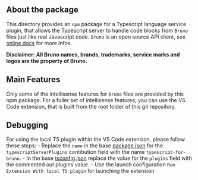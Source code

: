 ## About the package

This directory provides an `npm` package for a Typescript language service plugin, that allows the Typescript server to handle code blocks from `Bruno` files just like real Javascript code. `Bruno` is an open source API client, see [online docs](https://docs.usebruno.com/) for more infos.

**Disclaimer: All Bruno names, brands, trademarks, service marks and logos are the property of Bruno.**

## Main Features

Only some of the intellisense features for `Bruno` files are provided by this npm package. For a fuller set of intellisense features, you can use the VS Code extension, that is built from the root folder of this git repository.

## Debugging

For using the local TS plugin within the VS Code extension, please follow these steps:
    - Replace the `name` in the base [package.json](../../package.json) for the `typescriptServerPlugins` contibution field with the name `typescript-for-bruno`.
    - In the base [tsconfig.json](../../tsconfig.json) replace the value for the `plugins` field with the commented out plugins value.
    - Use the launch configuration `Run Extension With local TS plugin` for launching the extension